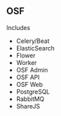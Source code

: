 ## OSF
Includes
- Celery/Beat
- ElasticSearch
- Flower
- Worker
- OSF Admin
- OSF API
- OSF Web
- PostgreSQL
- RabbitMQ
- ShareJS
